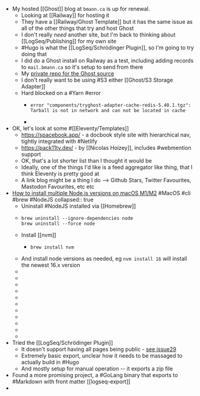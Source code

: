 - My hosted [[Ghost]] blog at `bmann.ca` is up for renewal.
	- Looking at [[Railway]] for hosting it
	- They have a [[Railway/Ghost Template]] but it has the same issue as all of the other things that try and host Ghost
	- I don't really _need_ another site, but I'm back to thinking about [[LogSeq/Publishing]] for my own site
	- #Hugo is what the [[LogSeq/Schrödinger Plugin]], so I'm going to try doing that
	- I did do a Ghost install on Railway as a test, including adding records to `mail.bmann.ca` so it's setup to send from there
	- My [private repo for the Ghost source](https://github.com/bmann/bmannca-ghost)
	- I don't really want to be using #S3 either [[Ghost/S3 Storage Adapter]]
	- Hard blocked on a #Yarn #error
		- ```shell
		  error "components/tryghost-adapter-cache-redis-5.40.1.tgz": Tarball is not in network and can not be located in cache
		  ```
		-
- OK, let's look at some #[[Eleventy/Templates]]
	- https://spacebook.app/ - a docbook style site with hierarchical nav, tightly integrated with #Netlify
	- https://pack11ty.dev/ - by [[Nicolas Hoizey]], includes #webmention support
	- OK, that's a lot shorter list than I thought it would be
	- Ideally, one of the things I'd like is a feed aggregator like thing, that I think Eleventy is pretty good at
	- A link blog might be a thing I do --> Github Stars, Twitter Favourites, Mastodon Favourites, etc etc
- [How to install multiple Node.js versions on macOS M1/M2](https://renatello.com/install-nodejs-using-nvm/) #MacOS #cli #brew #NodeJS
  collapsed:: true
	- Uninstall #NodeJS installed via [[Homebrew]]
	- ```shell
	  brew uninstall --ignore-dependencies node
	  brew uninstall --force node
	  ```
	- Install [[nvm]]
		- ```shell
		  brew install nvm
		  ```
	- And install node versions as needed, eg `nvm install 16` will install the newest 16.x version
	-
	-
	-
	-
	-
	-
	-
	-
	-
	-
	-
- Tried the [[LogSeq/Schrödinger Plugin]]
	- It doesn't support having all pages being public - [see issue29](https://github.com/sawhney17/logseq-schrodinger/issues/29)
	- Extremely basic export, unclear how it needs to be massaged to actually build in #Hugo
	- And mostly setup for manual operation -- it exports a zip file
- Found a more promising project, a #GoLang binary that exports to #Markdown with front matter [[logseq-export]]
-